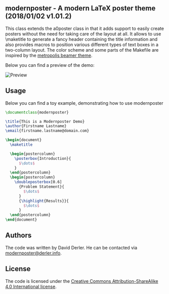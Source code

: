 ## modernposter - A modern LaTeX poster theme (2018/01/02 v1.01.2)

This class extends the a0poster class in that it adds support to easily create posters without the need for taking care of the layout at all. It allows to use \maketitle to generate a fancy header containing the title information and also provides macros to position various different types of text boxes in a two-column layout. The color scheme and some parts of the Makefile are inspired by the [metropolis beamer theme](https://github.com/matze/mtheme). 

Below you can find a preview of the demo:

![Preview](https://i.imgur.com/XUr9a5U.jpg)

## Usage

Below you can find a toy example, demonstrating how to use modernposter

```latex
\documentclass{modernposter}

\title{This is a Modernposter Demo}
\author{Firstname Lastname}
\email{firstname.lastname@domain.com} 

\begin{document}
  \maketitle  

  \begin{postercolumn}
    \posterbox{Introduction}{ 
      $\dots$
    }
  \end{postercolumn} 
  \begin{postercolumn}
    \doubleposterbox[0.6]
      {Problem Statement}{
        $\dots$
      }
      {\highlight{Results}}{ 
        $\dots$
      }
  \end{postercolumn}
\end{document}
```

## Authors
The code was written by David Derler. He can be contacted via [modernposter@derler.info](mailto:modernposter@derler.info).

## License
The code is licensed under the [Creative Commons Attribution-ShareAlike 4.0 International license](https://creativecommons.org/licenses/by-sa/4.0/).
